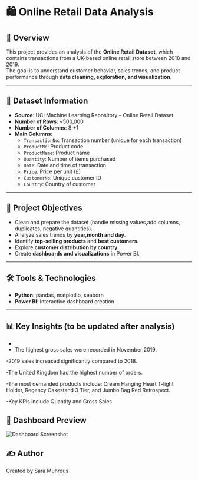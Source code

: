 # 🛍️ Online Retail Data Analysis

## 📌 Overview
This project provides an analysis of the **Online Retail Dataset**, which contains transactions from a UK-based online retail store between 2018 and 2019.  
The goal is to understand customer behavior, sales trends, and product performance through **data cleaning, exploration, and visualization**.

---

## 📂 Dataset Information
- **Source**: UCI Machine Learning Repository – Online Retail Dataset  
- **Number of Rows**: ~500,000  
- **Number of Columns**: 8 +1
- **Main Columns**:  
  - `TransactionNo`: Transaction number (unique for each transaction)  
  - `ProductNo`: Product code  
  - `ProductName`: Product name  
  - `Quantity`: Number of items purchased  
  - `Date`: Date and time of transaction  
  - `Price`: Price per unit (£)  
  - `CustomerNo`: Unique customer ID  
  - `Country`: Country of customer  

---

## 🎯 Project Objectives
- Clean and prepare the dataset (handle missing values,add columns, duplicates, negative quantities).  
- Analyze sales trends by **year,month and day**.  
- Identify **top-selling products** and **best customers**.  
- Explore **customer distribution by country**.  
- Create **dashboards and visualizations** in Power BI.  

---

## 🛠️ Tools & Technologies
- **Python**: pandas, matplotlib, seaborn  
- **Power BI**: Interactive dashboard creation  

---

## 📊 Key Insights (to be updated after analysis)
-
-  The highest gross sales were recorded in November 2019.

-2019 sales increased significantly compared to 2018.

-The United Kingdom had the highest number of orders.

-The most demanded products include: Cream Hanging Heart T-light Holder, Regency Cakestand 3 Tier, and Jumbo Bag Red Retrospect.

-Key KPIs include Quantity and Gross Sales.


## 📸 Dashboard Preview

![Dashboard Screenshot](./images/Dashboardd.png)

## ✍️ Author
Created by Sara Muhrous
